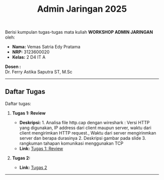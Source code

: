 <h1 align="center">
  Admin Jaringan 2025
</h1>

<br>

Berisi kumpulan tugas-tugas mata kuliah **WORKSHOP ADMIN JARINGAN** oleh:

- **Nama:** Vemas Satria Edy Pratama
- **NRP:** 3123600020
- **Kelas:** 2 D4 IT A

**Dosen :**  
Dr. Ferry Astika Saputra ST, M.Sc

---

## Daftar Tugas

Daftar tugas:

1. **Tugas 1: Review**

   - **Deskripsi:** 1. Analisa file http.cap dengan wireshark : Versi HTTP yang digunakan, IP address dari client maupun server, waktu dari client mengirimkan HTTP request., Waktu dari server mengirinmkan server dan berapa durasinya 2. Deskripsi gambar pada slide 3. rangkuman tahapan komunikasi menggunakan TCP
   - **Link:** [Tugas 1: Review](./Tugas1/README.md)
2. **Tugas 2:**
   - **Link:** [Tugas 2](./Tugas2/Tugas2-ProcessControl_FileSystem//)
---


